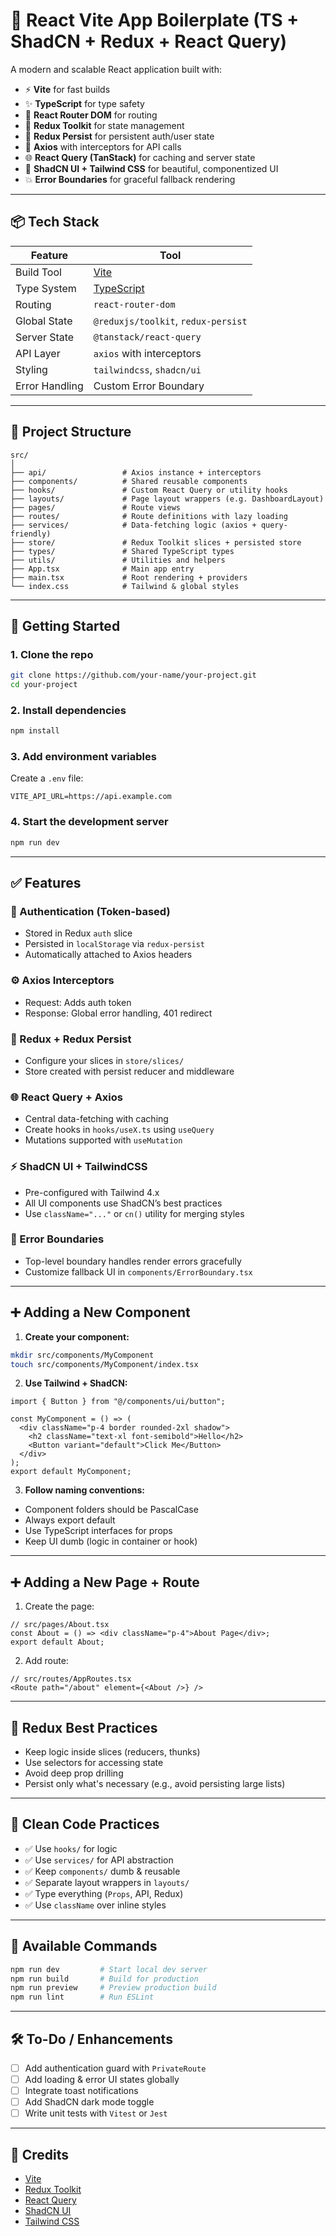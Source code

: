 # 🧠 React Vite App Boilerplate (TS + ShadCN + Redux + React Query)

A modern and scalable React application built with:

- ⚡ **Vite** for fast builds
- ✨ **TypeScript** for type safety
- 🧯 **React Router DOM** for routing
- 🧠 **Redux Toolkit** for state management
- 📂 **Redux Persist** for persistent auth/user state
- 🔐 **Axios** with interceptors for API calls
- 🌐 **React Query (TanStack)** for caching and server state
- 🧹 **ShadCN UI + Tailwind CSS** for beautiful, componentized UI
- 💥 **Error Boundaries** for graceful fallback rendering

---

## 📦 Tech Stack

| Feature        | Tool                                         |
| -------------- | -------------------------------------------- |
| Build Tool     | [Vite](https://vitejs.dev)                   |
| Type System    | [TypeScript](https://www.typescriptlang.org) |
| Routing        | `react-router-dom`                           |
| Global State   | `@reduxjs/toolkit`, `redux-persist`          |
| Server State   | `@tanstack/react-query`                      |
| API Layer      | `axios` with interceptors                    |
| Styling        | `tailwindcss`, `shadcn/ui`                   |
| Error Handling | Custom Error Boundary                        |

---

## 🧱 Project Structure

```
src/
│
├── api/                 # Axios instance + interceptors
├── components/          # Shared reusable components
├── hooks/               # Custom React Query or utility hooks
├── layouts/             # Page layout wrappers (e.g. DashboardLayout)
├── pages/               # Route views
├── routes/              # Route definitions with lazy loading
├── services/            # Data-fetching logic (axios + query-friendly)
├── store/               # Redux Toolkit slices + persisted store
├── types/               # Shared TypeScript types
├── utils/               # Utilities and helpers
├── App.tsx              # Main app entry
├── main.tsx             # Root rendering + providers
└── index.css            # Tailwind & global styles
```

---

## 🚀 Getting Started

### 1. Clone the repo

```bash
git clone https://github.com/your-name/your-project.git
cd your-project
```

### 2. Install dependencies

```bash
npm install
```

### 3. Add environment variables

Create a `.env` file:

```env
VITE_API_URL=https://api.example.com
```

### 4. Start the development server

```bash
npm run dev
```

---

## ✅ Features

### 🔐 Authentication (Token-based)

- Stored in Redux `auth` slice
- Persisted in `localStorage` via `redux-persist`
- Automatically attached to Axios headers

### ⚙️ Axios Interceptors

- Request: Adds auth token
- Response: Global error handling, 401 redirect

### 📂 Redux + Redux Persist

- Configure your slices in `store/slices/`
- Store created with persist reducer and middleware

### 🌐 React Query + Axios

- Central data-fetching with caching
- Create hooks in `hooks/useX.ts` using `useQuery`
- Mutations supported with `useMutation`

### ⚡ ShadCN UI + TailwindCSS

- Pre-configured with Tailwind 4.x
- All UI components use ShadCN’s best practices
- Use `className="..."` or `cn()` utility for merging styles

### 🧹 Error Boundaries

- Top-level boundary handles render errors gracefully
- Customize fallback UI in `components/ErrorBoundary.tsx`

---

## ➕ Adding a New Component

1. **Create your component:**

```bash
mkdir src/components/MyComponent
touch src/components/MyComponent/index.tsx
```

2. **Use Tailwind + ShadCN:**

```tsx
import { Button } from "@/components/ui/button";

const MyComponent = () => (
  <div className="p-4 border rounded-2xl shadow">
    <h2 className="text-xl font-semibold">Hello</h2>
    <Button variant="default">Click Me</Button>
  </div>
);
export default MyComponent;
```

3. **Follow naming conventions:**

- Component folders should be PascalCase
- Always export default
- Use TypeScript interfaces for props
- Keep UI dumb (logic in container or hook)

---

## ➕ Adding a New Page + Route

1. Create the page:

```tsx
// src/pages/About.tsx
const About = () => <div className="p-4">About Page</div>;
export default About;
```

2. Add route:

```tsx
// src/routes/AppRoutes.tsx
<Route path="/about" element={<About />} />
```

---

## 🧠 Redux Best Practices

- Keep logic inside slices (reducers, thunks)
- Use selectors for accessing state
- Avoid deep prop drilling
- Persist only what's necessary (e.g., avoid persisting large lists)

---

## 𞷼 Clean Code Practices

- ✅ Use `hooks/` for logic
- ✅ Use `services/` for API abstraction
- ✅ Keep `components/` dumb & reusable
- ✅ Separate layout wrappers in `layouts/`
- ✅ Type everything (`Props`, API, Redux)
- ✅ Use `className` over inline styles

---

## 🔧 Available Commands

```bash
npm run dev         # Start local dev server
npm run build       # Build for production
npm run preview     # Preview production build
npm run lint        # Run ESLint
```

---

## 🛠 To-Do / Enhancements

- [ ] Add authentication guard with `PrivateRoute`
- [ ] Add loading & error UI states globally
- [ ] Integrate toast notifications
- [ ] Add ShadCN dark mode toggle
- [ ] Write unit tests with `Vitest` or `Jest`

---

## 🙌 Credits

- [Vite](https://vitejs.dev)
- [Redux Toolkit](https://redux-toolkit.js.org/)
- [React Query](https://tanstack.com/query)
- [ShadCN UI](https://ui.shadcn.dev)
- [Tailwind CSS](https://tailwindcss.com)
